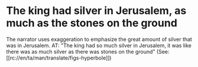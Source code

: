 # The king had silver in Jerusalem, as much as the stones on the ground

The narrator uses exaggeration to emphasize the great amount of silver that was in Jerusalem. AT: "The king had so much silver in Jerusalem, it was like there was as much silver as there was stones on the ground" (See: [[rc://en/ta/man/translate/figs-hyperbole]])

